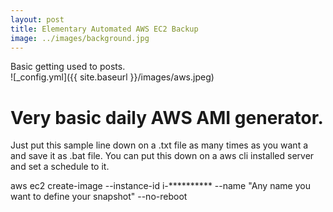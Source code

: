 ```yaml
---
layout: post
title: Elementary Automated AWS EC2 Backup
image: ../images/background.jpg
---
```


Basic getting used to posts.               
![_config.yml]({{ site.baseurl }}/images/aws.jpeg)

# Very basic daily AWS AMI generator.

Just put this sample line down on a .txt file as many times as you want a and save it as .bat file. You can put this down on a aws cli installed server and set a schedule to it.

aws ec2 create-image --instance-id i-********** --name "Any name you want to define your snapshot" --no-reboot
